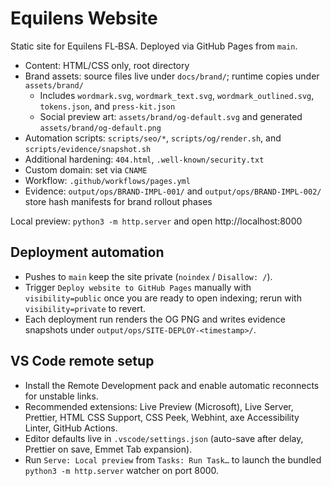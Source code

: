 # Equilens Website

Static site for Equilens FL‑BSA. Deployed via GitHub Pages from `main`.

- Content: HTML/CSS only, root directory
- Brand assets: source files live under `docs/brand/`; runtime copies under `assets/brand/`
  - Includes `wordmark.svg`, `wordmark_text.svg`, `wordmark_outlined.svg`, `tokens.json`, and `press-kit.json`
  - Social preview art: `assets/brand/og-default.svg` and generated `assets/brand/og-default.png`
- Automation scripts: `scripts/seo/*`, `scripts/og/render.sh`, and `scripts/evidence/snapshot.sh`
- Additional hardening: `404.html`, `.well-known/security.txt`
- Custom domain: set via `CNAME`
- Workflow: `.github/workflows/pages.yml`
- Evidence: `output/ops/BRAND-IMPL-001/` and `output/ops/BRAND-IMPL-002/` store hash manifests for brand rollout phases

Local preview: `python3 -m http.server` and open http://localhost:8000

## Deployment automation

- Pushes to `main` keep the site private (`noindex` / `Disallow: /`).
- Trigger `Deploy website to GitHub Pages` manually with `visibility=public` once you are ready to open indexing; rerun with `visibility=private` to revert.
- Each deployment run renders the OG PNG and writes evidence snapshots under `output/ops/SITE-DEPLOY-<timestamp>/`.

## VS Code remote setup

- Install the Remote Development pack and enable automatic reconnects for unstable links.
- Recommended extensions: Live Preview (Microsoft), Live Server, Prettier, HTML CSS Support, CSS Peek, Webhint, axe Accessibility Linter, GitHub Actions.
- Editor defaults live in `.vscode/settings.json` (auto-save after delay, Prettier on save, Emmet Tab expansion).
- Run `Serve: Local preview` from `Tasks: Run Task…` to launch the bundled `python3 -m http.server` watcher on port 8000.
